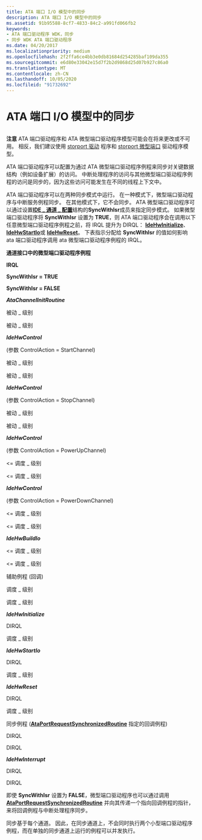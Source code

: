 ```yaml
---
title: ATA 端口 I/O 模型中的同步
description: ATA 端口 I/O 模型中的同步
ms.assetid: 91b95588-8cf7-4833-84c2-a991fd066fb2
keywords:
- ATA 端口驱动程序 WDK，同步
- 同步 WDK ATA 端口驱动程序
ms.date: 04/20/2017
ms.localizationpriority: medium
ms.openlocfilehash: 2f2ffa6ce4bb3e0db81684d254285baf109da355
ms.sourcegitcommit: e6d80e33042e15d7f2b2d9868d25d07b927c86a0
ms.translationtype: MT
ms.contentlocale: zh-CN
ms.lasthandoff: 10/05/2020
ms.locfileid: "91732692"
---
```

# <a name="synchronization-in-the-ata-port-io-model"></a>ATA 端口 I/O 模型中的同步


## <span id="ddk_synchronization_in_the_ata_port_i_o_model_kg"></span><span id="DDK_SYNCHRONIZATION_IN_THE_ATA_PORT_I_O_MODEL_KG"></span>


**注意** ATA 端口驱动程序和 ATA 微型端口驱动程序模型可能会在将来更改或不可用。 相反，我们建议使用 [storport 驱动](./storport-driver-overview.md) 程序和 [storport 微型端口](./storport-miniport-drivers.md) 驱动程序模型。


ATA 端口驱动程序可以配置为通过 ATA 微型端口驱动程序例程来同步对关键数据结构（例如设备扩展）的访问。 中断处理程序的访问与其他微型端口驱动程序例程的访问是同步的，因为这些访问可能发生在不同的线程上下文中。

ATA 端口驱动程序可以在两种同步模式中运行。 在一种模式下，微型端口驱动程序与中断服务例程同步。 在其他模式下，它不会同步。 ATA 微型端口驱动程序可以通过设置[**IDE \_ 通道 \_ 配置**](/windows-hardware/drivers/ddi/irb/ns-irb-_ide_channel_configuration)结构的**SyncWithIsr**成员来指定同步模式。 如果微型端口驱动程序将 **SyncWithIsr** 设置为 **TRUE**，则 ATA 端口驱动程序会在调用以下任意微型端口驱动程序例程之前，将 IRQL 提升为 DIRQL： [**IdeHwInitialize**](/windows-hardware/drivers/ddi/irb/nc-irb-ide_hw_initialize)、 [**IdeHwStartIo**](/windows-hardware/drivers/ddi/irb/nc-irb-ide_hw_startio)或 [**IdeHwReset**](/windows-hardware/drivers/ddi/irb/nc-irb-ide_hw_reset)。 下表指示分配给 **SyncWithIsr** 的值如何影响 ata 端口驱动程序调用 ata 微型端口驱动程序例程的 IRQL。

**通道接口中的微型端口驱动程序例程**

**IRQL**

**SyncWithIsr = TRUE**

**SyncWithIsr = FALSE**

***AtaChannelInitRoutine***

被动 \_ 级别

被动 \_ 级别

***IdeHwControl***

 (参数 ControlAction = StartChannel) 

被动 \_ 级别

被动 \_ 级别

***IdeHwControl***

 (参数 ControlAction = StopChannel) 

被动 \_ 级别

被动 \_ 级别

***IdeHwControl***

 (参数 ControlAction = PowerUpChannel) 

&lt;= 调度 \_ 级别

&lt;= 调度 \_ 级别

***IdeHwControl***

 (参数 ControlAction = PowerDownChannel) 

&lt;= 调度 \_ 级别

&lt;= 调度 \_ 级别

***IdeHwBuildIo***

&lt;= 调度 \_ 级别

&lt;= 调度 \_ 级别

辅助例程 (回调) 

调度 \_ 级别

调度 \_ 级别

***IdeHwInitialize***

DIRQL

调度 \_ 级别

***IdeHwStartIo***

DIRQL

调度 \_ 级别

***IdeHwReset***

DIRQL

调度 \_ 级别

同步例程 ([**AtaPortRequestSynchronizedRoutine**](/windows-hardware/drivers/ddi/irb/nf-irb-ataportrequestsynchronizedroutine) 指定的回调例程) 

DIRQL

DIRQL

***IdeHwInterrupt***

DIRQL

DIRQL

 

即使 **SyncWithIsr** 设置为 **FALSE**，微型端口驱动程序也可以通过调用 [**AtaPortRequestSynchronizedRoutine**](/windows-hardware/drivers/ddi/irb/nf-irb-ataportrequestsynchronizedroutine) 并向其传递一个指向回调例程的指针，来将回调例程与中断处理程序同步。

同步基于每个通道。 因此，在同步通道上，不会同时执行两个小型端口驱动程序例程，而在单独的同步通道上运行的例程可以并发执行。

